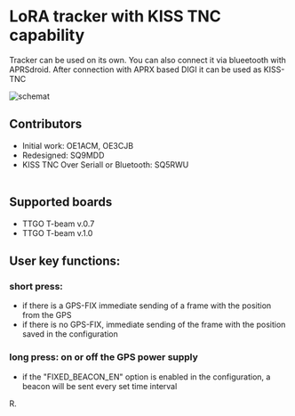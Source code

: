 # LoRA tracker with KISS TNC capability

Tracker can be used on its own. 
You can also connect it via blueetooth with APRSdroid.
After connection with APRX based DIGI it can be used as KISS-TNC

![schemat](https://github.com/SQ9MDD/TTGO-T-Beam-LoRa-APRS/pics/digi-schemat.png?raw=true)

## Contributors

* Initial work: OE1ACM, OE3CJB<br>
* Redesigned: SQ9MDD<br>
* KISS TNC Over Seriall or Bluetooth: SQ5RWU<br><br>


## Supported boards

* TTGO T-beam v.0.7
* TTGO T-beam v.1.0 


## User key functions:

### short press:

* if there is a GPS-FIX immediate sending of a frame with the position from the GPS
* if there is no GPS-FIX, immediate sending of the frame with the position saved in the configuration

### long press: on or off the GPS power supply 

* if the "FIXED_BEACON_EN" option is enabled in the configuration, a beacon will be sent every set time interval


R.
